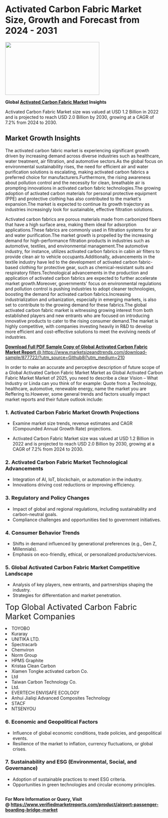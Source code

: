 <H1>Activated Carbon Fabric Market Size, Growth and Forecast from 2024 - 2031</H1><img class="aligncenter size-medium wp-image-584254" src="https://thirdeyenews.in/wp-content/uploads/2024/09/Global-Market-Research-300x168.jpeg" alt="" width="300" height="168" /><p><strong>Global&nbsp;<a href="https://www.marketsizeandtrends.com/download-sample/877722/?utm_source=Github8j?utm_medium=210">Activated Carbon Fabric Market</a> Insights</strong></p><p>Activated Carbon Fabric Market size was valued at USD 1.2 Billion in 2022 and is projected to reach USD 2.0 Billion by 2030, growing at a CAGR of 7.2% from 2024 to 2030.</p><p><h2>Market Growth Insights</h2> <p>The activated carbon fabric market is experiencing significant growth driven by increasing demand across diverse industries such as healthcare, water treatment, air filtration, and automotive sectors.As the global focus on environmental sustainability rises, the need for efficient air and water purification solutions is escalating, making activated carbon fabrics a preferred choice for manufacturers.Furthermore, the rising awareness about pollution control and the necessity for clean, breathable air is prompting innovations in activated carbon fabric technologies.The growing adoption of activated carbon materials for personal protective equipment (PPE) and protective clothing has also contributed to the market's expansion.The market is expected to continue its growth trajectory as industries increasingly look for sustainable, effective filtration solutions.<a href="#"></a></p> <p>Activated carbon fabrics are porous materials made from carbonized fibers that have a high surface area, making them ideal for adsorption applications.These fabrics are commonly used in filtration systems for air and water purification.The market growth is propelled by the increasing demand for high-performance filtration products in industries such as automotive, textiles, and environmental management.The automotive industry, for instance, utilizes activated carbon fabrics in cabin air filters to provide clean air to vehicle occupants.Additionally, advancements in the textile industry have led to the development of activated carbon fabric-based clothing for protective gear, such as chemical-resistant suits and respiratory filters.Technological advancements in the production and application of activated carbon fabrics are expected to further accelerate market growth.Moreover, governments' focus on environmental regulations and pollution control is pushing industries to adopt cleaner technologies, boosting the demand for activated carbon fabrics.Increasing industrialization and urbanization, especially in emerging markets, is also set to contribute to the growing demand for these fabrics.The global activated carbon fabric market is witnessing growing interest from both established players and new entrants who are focused on introducing innovative products to cater to the rising consumer demand.The market is highly competitive, with companies investing heavily in R&D to develop more efficient and cost-effective solutions to meet the evolving needs of industries.<a href="#"></p><p><span class=""><strong>Download Full PDF Sample Copy of Global Activated Carbon Fabric Market Report</strong> @ <a href="https://www.marketsizeandtrends.com/download-sample/877722/?utm_source=Github8j?utm_medium=210" target="_blank">https://www.marketsizeandtrends.com/download-sample/877722/?utm_source=Github8j?utm_medium=210</a></span></p><p>In order to make an accurate and perceptive description of future scope of a Global&nbsp;Activated Carbon Fabric Market Market as Global&nbsp;Activated Carbon Fabric Market Market of 2025, you need to describe a clear Vision &ndash; What Industry or Linda can you think of for example: Quote from a Technology, healthcare, automotive, renewable energy, name the market you are Reffering to.However, some general trends and factors usually impact market reports and their future outlook include:</p><h3>1.&nbsp;<strong>Activated Carbon Fabric Market Growth Projections</strong></h3><ul><li>Examine market size trends, revenue estimates and CAGR (Compounded Annual Growth Rate) projections.</li><li><p>Activated Carbon Fabric Market size was valued at USD 1.2 Billion in 2022 and is projected to reach USD 2.0 Billion by 2030, growing at a CAGR of 7.2% from 2024 to 2030.</p></li></ul><h3>2.&nbsp;<strong>Activated Carbon Fabric Market Technological Advancements</strong></h3><ul><li>Integration of AI, IoT, blockchain, or automation in the industry.</li><li>Innovations driving cost reductions or improving efficiency.</li></ul><h3>3.&nbsp;<strong>Regulatory and Policy Changes</strong></h3><ul><li>Impact of global and regional regulations, including sustainability and carbon-neutral goals.</li><li>Compliance challenges and opportunities tied to government initiatives.</li></ul><h3>4.&nbsp;<strong>Consumer Behavior Trends</strong></h3><ul><li>Shifts in demand influenced by generational preferences (e.g., Gen Z, Millennials).</li><li>Emphasis on eco-friendly, ethical, or personalized products/services.</li></ul><h3>5.&nbsp;<strong>Global Activated Carbon Fabric Market Competitive Landscape</strong></h3><ul><li>Analysis of key players, new entrants, and partnerships shaping the industry.</li><li>Strategies for differentiation and market penetration.</li></ul><p data-pm-slice="1 1 []"><span style="color: inherit; font-family: inherit; font-size: 25px;">Top Global Activated Carbon Fabric Market Companies</span></p><div class="" data-test-id=""><p><li>TOYOBO</li><li> Kuraray</li><li> UNITIKA LTD.</li><li> Spectracarb</li><li> Chemviron</li><li> Norm Group</li><li> HPMS Graphite</li><li> Kristaa Clean Carbon</li><li> Xiamen Tongke activated carbon Co.</li><li>Ltd</li><li> Taiwan Carbon Technology Co.</li><li> Ltd.</li><li> EVERTECH ENVISAFE ECOLOGY</li><li> Anhui Jialiqi Advanced Composites Technology</li><li> STACF</li><li> NTSENYOU</li></p></div><h3>6.&nbsp;<strong>Economic and Geopolitical Factors</strong></h3><ul><li>Influence of global economic conditions, trade policies, and geopolitical events.</li><li>Resilience of the market to inflation, currency fluctuations, or global crises.</li></ul><h3>7.&nbsp;<strong>Sustainability and ESG (Environmental, Social, and Governance)</strong></h3><ul><li>Adoption of sustainable practices to meet ESG criteria.</li><li>Opportunities in green technologies and circular economy principles.</li></ul><h2><strong style="font-size: 14px;">For More Information or Query, Visit @&nbsp;</strong><a style="background-color: #ffffff; font-size: 14px;" href="https://www.marketsizeandtrends.com/report/activated-carbon-fabric-market/" target="_blank">https://www.verifiedmarketreports.com/product/airport-passenger-boarding-bridge-market</a></h2>